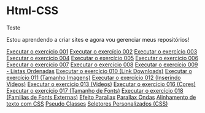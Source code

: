 # Html-CSS
 Teste

 Estou aprendendo a criar sites e agora vou gerenciar meus repositórios!
 
 <a href="https://ser001.github.io/Html-CSS/Exercicios/ex002/index.html">Executar o exercício 001</a>
 <a href="https://ser001.github.io/Html-CSS/Exercicios/ex001/index.html">Executar o exercício 002</a>
 <a href="https://ser001.github.io/Html-CSS/Exercicios/ex003/index.html">Executar o exercício 003</a>
 <a href="https://ser001.github.io/Html-CSS/Exercicios/ex004/index.html">Executar o exercício 004</a>
 <a href="https://ser001.github.io/Html-CSS/Exercicios/ex005/index.html">Executar o exercício 005</a>
 <a href="https://ser001.github.io/Html-CSS/Exercicios/ex006/index.html">Executar o exercício 006</a>
 <a href="https://ser001.github.io/Html-CSS/Exercicios/ex007/index.html">Executar o exercício 007</a>
 <a href="https://ser001.github.io/Html-CSS/Exercicios/ex008/index.html">Executar o exercício 008</a>
 <a href="https://ser001.github.io/Html-CSS/Exercicios/ex009 listas ordenadas/index.html">Executar o exercício 009 - Listas Ordenadas</a>
 <a href="https://ser001.github.io/Html-CSS/Exercicios/ex0010 link downloads/index.html">Executar o exercício 010 (Link Downloads)</a>
 <a href="https://ser001.github.io/Html-CSS/Exercicios/ex011 Tam, Imagens/index.html">Executar o exercício 011 (Tamanho Imagens)</a>
 <a href="https://ser001.github.io/Html-CSS/Exercicios/ex012 inserindo video/index.html">Executar o exercício 012 (Inserindo Videos)</a>
 <a href="https://ser001.github.io/Html-CSS/Exercicios/ex013 Videos/index.html">Executar o exercício 013 (Videos)</a>
 <a href="https://ser001.github.io/Html-CSS/Exercicios/ex016 cores/index.html">Executar o exercício 016 (Cores)</a>
 <a href="https://ser001.github.io/Html-CSS/Exercicios/ex017 Tam.fontes/index.html">Executar o exercício 017 (Tamanho de Fonts)</a>
 <a href="https://ser001.github.io/Html-CSS/Exercicios/ex018 familias de fontes externas/index.html">Executar o exercício 018 (Familias de Fonts Externas)</a>
 <a href="https://ser001.github.io/Html-CSS/Exercicios/EfeitoParallax/index.html">Efeito Parallax</a>
 <a href="https://ser001.github.io/Html-CSS/Exercicios/Efeito Parallax-Ondas/index.html">Parallax Ondas</a>
 <a href="https://ser001.github.io/Html-CSS/Exercicios/Alinhamentos de texto com CSS/index.html">Alinhamento de texto com CSS</a>
 <a href="https://ser001.github.io/Html-CSS/Exercicios/Pseudo classes/index.html">Pseudo Classes</a>
 <a href="https://ser001.github.io/Html-CSS/Exercicios/Seletores Personalizados CSS/index.html">Seletores Personalizados (CSS)</a>


 








